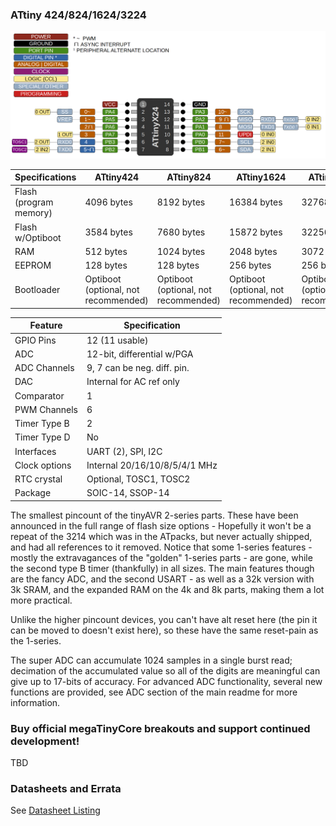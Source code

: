 ### ATtiny 424/824/1624/3224
![x24 Pin Mapping](ATtiny_x24.gif "Arduino Pin Mapping for ATtiny x24")

 Specifications |  ATtiny424|  ATtiny824  |  ATtiny1624  |    ATtiny3224
------------ | ------------- | ------------- | ------------- | -------------
Flash (program memory)   | 4096 bytes | 8192 bytes | 16384 bytes | 32768 bytes
Flash w/Optiboot   | 3584 bytes | 7680 bytes | 15872 bytes | 32256 bytes
RAM  | 512 bytes | 1024 bytes | 2048 bytes | 3072 bytes
EEPROM | 128 bytes | 128 bytes | 256 bytes | 256 bytes
Bootloader | Optiboot (optional, not recommended) | Optiboot (optional, not recommended)| Optiboot (optional, not recommended) | Optiboot (optional, not recommended)

Feature   | Specification  |
----------|----------------|
GPIO Pins | 12 (11 usable) |
ADC       | 12-bit, differential w/PGA |
ADC Channels | 9, 7 can be neg. diff. pin. |
DAC | Internal for AC ref only| 
Comparator | 1 |
PWM Channels | 6 |
Timer Type B | 2 |
Timer Type D | No |
Interfaces | UART (2), SPI, I2C |
Clock options | Internal 20/16/10/8/5/4/1 MHz |
RTC crystal   | Optional, TOSC1, TOSC2 |
Package | SOIC-14, SSOP-14 |

The smallest pincount of the tinyAVR 2-series parts. These have been announced in the full range of flash size options - Hopefully it won't be a repeat of the 3214 which was in the ATpacks, but never actually shipped, and had all references to it removed. Notice that some 1-series features - mostly the extravagances of the "golden" 1-series parts - are gone, while the second type B timer (thankfully) in all sizes. The main features though are the fancy ADC, and the second USART - as well as a 32k version with 3k SRAM, and the expanded RAM on the 4k and 8k parts, making them a lot more practical. 

Unlike the higher pincount devices, you can't have alt reset here (the pin it can be moved to doesn't exist here), so these have the same reset-pain as the 1-series. 

The super ADC can accumulate 1024 samples in a single burst read; decimation of the accumulated value so all of the digits are meaningful can give up to 17-bits of accuracy. For advanced ADC functionality, several new functions are provided, see ADC section of the main readme for more information.

### Buy official megaTinyCore breakouts and support continued development!
TBD

### Datasheets and Errata
See [Datasheet Listing](Datasheets.md)
